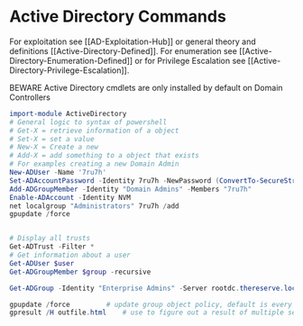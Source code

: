 # Active Directory Commands
For exploitation see [[AD-Exploitation-Hub]] or general theory and definitions [[Active-Directory-Defined]]. For enumeration see [[Active-Directory-Enumeration-Defined]] or for Privilege Escalation see [[Active-Directory-Privilege-Escalation]].

BEWARE Active Directory cmdlets are only installed by default on Domain Controllers
```powershell
import-module ActiveDirectory
# General logic to syntax of powershell
# Get-X = retrieve information of a object
# Set-X = set a value
# New-X = Create a new
# Add-X = add something to a object that exists
# For examples creating a new Domain Admin 
New-ADUser -Name '7ru7h'
Set-ADAccountPassword -Identity 7ru7h -NewPassword (ConvertTo-SecureString -AsPlainText "p@ssw0rd1!" -Force)
Add-ADGroupMember -Identity "Domain Admins" -Members "7ru7h"
Enable-ADAccount -Identity NVM
net localgroup "Administrators" 7ru7h /add 
gpupdate /force


# Display all trusts
Get-ADTrust -Filter *
# Get information about a user
Get-ADUser $user
Get-ADGroupMember $group -recursive

Get-ADGroup -Identity "Enterprise Admins" -Server rootdc.thereserve.loc

gpupdate /force 		# update group object policy, default is every 90mins!
gpresult /H outfile.html 	# use to figure out a result of multiple settings collision possibilities
```
